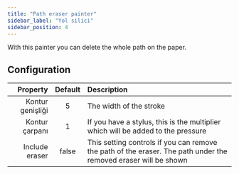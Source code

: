 ```yaml
---
title: "Path eraser painter"
sidebar_label: "Yol silici"
sidebar_position: 4
---
```


With this painter you can delete the whole path on the paper.

## Configuration

|         Property | Default | Description                                                                                                     |
| ----------------:|:-------:|:--------------------------------------------------------------------------------------------------------------- |
| Kontur genişliği |    5    | The width of the stroke                                                                                         |
|   Kontur çarpanı |    1    | If you have a stylus, this is the multiplier which will be added to the pressure                                |
|   Include eraser |  false  | This setting controls if you can remove the path of the eraser. The path under the removed eraser will be shown |
